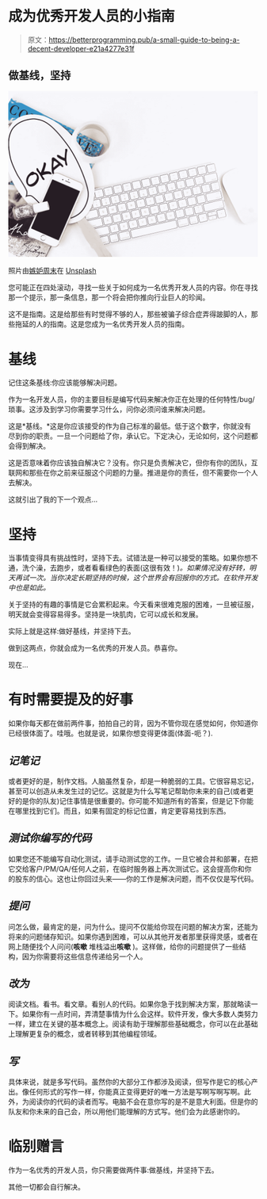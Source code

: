 # 成为优秀开发人员的小指南

> 原文：<https://betterprogramming.pub/a-small-guide-to-being-a-decent-developer-e21a4277e31f>

## 做基线，坚持

![](img/867184659b5625dd37ca71768ca532ff.png)

照片由[嫉妒周末](https://unsplash.com/@jealousweekends?utm_source=unsplash&utm_medium=referral&utm_content=creditCopyText)在 [Unsplash](https://unsplash.com/s/photos/okay?utm_source=unsplash&utm_medium=referral&utm_content=creditCopyText)

您可能正在四处滚动，寻找一些关于如何成为一名优秀开发人员的内容。你在寻找那一个提示，那一条信息，那一个将会把你推向行业巨人的珍闻。

这不是指南。这是给那些有时觉得不够的人，那些被骗子综合症弄得跛脚的人，那些拖延的人的指南。这是您成为一名优秀开发人员的指南。

# 基线

记住这条基线:你应该能够解决问题。

作为一名开发人员，你的主要目标是编写代码来解决你正在处理的任何特性/bug/琐事。这涉及到学习你需要学习什么，问你必须问谁来解决问题。

这是*基线。*这是你应该接受的作为自己标准的最低。低于这个数字，你就没有尽到你的职责。一旦一个问题给了你，承认它。下定决心，无论如何，这个问题都会得到解决。

这是否意味着你应该独自解决它？没有。你只是负责解决它，但你有你的团队，互联网和那些在你之前来征服这个问题的力量。推进是你的责任，但不需要你一个人去解决。

这就引出了我的下一个观点…

# 坚持

当事情变得具有挑战性时，坚持下去。试错法是一种可以接受的策略。如果你想不通，洗个澡，去跑步，或者看看绿色的表面(这很有效！)*。如果情况没有好转，明天再试一次。当你决定长期坚持的时候，这个世界会有回报你的方式。在软件开发中也是如此。*

关于坚持的有趣的事情是它会累积起来。今天看来很难克服的困难，一旦被征服，明天就会变得容易得多。坚持是一块肌肉，它可以成长和发展。

实际上就是这样:做好基线，并坚持下去。

做到这两点，你就会成为一名优秀的开发人员。恭喜你。

现在…

# 有时需要提及的好事

如果你每天都在做前两件事，拍拍自己的背，因为不管你现在感觉如何，你知道你已经很体面了。哇哦。也就是说，如果你想变得更体面(体面-呃？).

## *记笔记*

或者更好的是，制作文档。人脑虽然复杂，却是一种脆弱的工具。它很容易忘记，甚至可以创造从未发生过的记忆。这就是为什么写笔记帮助你未来的自己(或者更好的是你的队友)记住事情是很重要的。你可能不知道所有的答案，但是记下你能在哪里找到它们。而且，如果有固定的标记位置，肯定更容易找到东西。

## *测试你编写的代码*

如果您还不能编写自动化测试，请手动测试您的工作。一旦它被合并和部署，在把它交给客户/PM/QA/任何人之前，在临时服务器上再次测试它。这会提高你和你的股东的信心。这也让你回过头来——你的工作是解决问题，而不仅仅是写代码。

## *提问*

问怎么做，最肯定的是，问为什么。提问不仅能给你现在问题的解决方案，还能为将来的问题储存知识。如果你遇到困难，可以从其他开发者那里获得灵感，或者在网上随便找个人问问(**咳嗽** 堆栈溢出**咳嗽** )。这样做，给你的问题提供了一些结构，因为你需要将这些信息传递给另一个人。

## *改为*

阅读文档。看书。看文章。看别人的代码。如果你急于找到解决方案，那就略读一下。如果你有一点时间，弄清楚事情为什么会这样。软件开发，像大多数人类努力一样，建立在关键的基本概念上。阅读有助于理解那些基础概念，你可以在此基础上理解更复杂的概念，或者转移到其他编程领域。

## *写*

具体来说，就是多写代码。虽然你的大部分工作都涉及阅读，但写作是它的核心产出。像任何形式的写作一样，你能真正变得更好的唯一方法是写啊写啊写啊。此外，为阅读你的代码的读者而写。电脑不会在意你写的是不是意大利面。但是你的队友和你未来的自己会，所以用他们能理解的方式写。他们会为此感谢你的。

# **临别赠言**

作为一名优秀的开发人员，你只需要做两件事:做基线，并坚持下去。

其他一切都会自行解决。